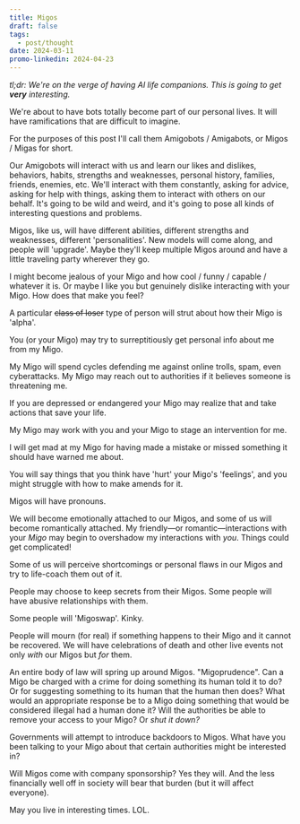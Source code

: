 ```yaml
---
title: Migos
draft: false
tags:
  - post/thought
date: 2024-03-11
promo-linkedin: 2024-04-23
---
```

*tl;dr: We're on the verge of having AI life companions. This is going to get **very** interesting.*

We're about to have bots totally become part of our personal lives. It will have ramifications that are difficult to imagine.

For the purposes of this post I'll call them Amigobots / Amigabots, or Migos / Migas for short.

Our Amigobots will interact with us and learn our likes and dislikes, behaviors, habits, strengths and weaknesses, personal history, families, friends, enemies, etc. We'll interact with them constantly, asking for advice, asking for help with things, asking them to interact with others on our behalf. It's going to be wild and weird, and it's going to pose all kinds of interesting questions and problems.

Migos, like us, will have different abilities, different strengths and weaknesses, different 'personalities'. New models will come along, and people will 'upgrade'. Maybe they'll keep multiple Migos around and have a little traveling party wherever they go.

I might become jealous of your Migo and how cool / funny / capable / whatever it is. Or maybe I like you but genuinely dislike interacting with your Migo. How does that make you feel?

A particular ~~class of loser~~ type of person will strut about how their Migo is 'alpha'.

You (or your Migo) may try to surreptitiously get personal info about me from my Migo.

My Migo will spend cycles defending me against online trolls, spam, even cyberattacks. My Migo may reach out to authorities if it believes someone is threatening me.

If you are depressed or endangered your Migo may realize that and take actions that save your life.

My Migo may work with you and your Migo to stage an intervention for me.

I will get mad at my Migo for having made a mistake or missed something it should have warned me about.

You will say things that you think have 'hurt' your Migo's 'feelings', and you might struggle with how to make amends for it.

Migos will have pronouns.

We will become emotionally attached to our Migos, and some of us will become romantically attached. My friendly—or romantic—interactions with your *Migo* may begin to overshadow my interactions with *you*. Things could get complicated!

Some of us will perceive shortcomings or personal flaws in our Migos and try to life-coach them out of it.

People may choose to keep secrets from their Migos. Some people will have abusive relationships with them.

Some people will 'Migoswap'. Kinky.

People will mourn (for real) if something happens to their Migo and it cannot be recovered. We will have celebrations of death and other live events not only *with* our Migos but *for* them.

An entire body of law will spring up around Migos. "Migoprudence". Can a Migo be charged with a crime for doing something its human told it to do? Or for suggesting something to its human that the human then does? What would an appropriate response be to a Migo doing something that would be considered illegal had a human done it? Will the authorities be able to remove your access to your Migo? Or *shut it down?*

Governments will attempt to introduce backdoors to Migos. What have you been talking to your Migo about that certain authorities might be interested in?

Will Migos come with company sponsorship? Yes they will. And the less financially well off in society will bear that burden (but it will affect everyone).

May you live in interesting times. LOL.
